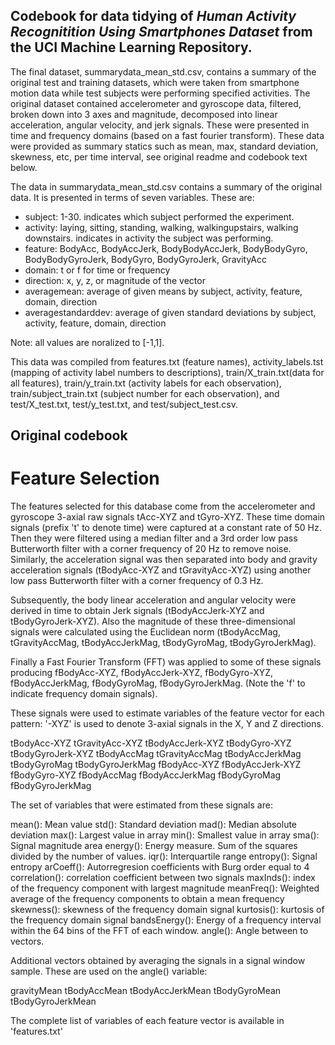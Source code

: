 ## Codebook for data tidying of *Human Activity Recognitition Using Smartphones Dataset* from the UCI Machine Learning Repository.

The final dataset, summarydata_mean_std.csv, contains a summary of the original test and training datasets, which were taken from smartphone motion data while test subjects were performing specified activities. The original dataset contained accelerometer and gyroscope data, filtered, broken down into 3 axes and magnitude, decomposed into linear acceleration, angular velocity, and jerk signals. These were presented in time and frequency domains (based on a fast fourier transform). These data were provided as summary statics such as mean, max, standard deviation, skewness, etc, per time interval, see original readme and codebook text below.

The data in summarydata_mean_std.csv contains a summary of the original data. It is presented in terms of seven variables. These are:
* subject: 1-30. indicates which subject performed the experiment.
* activity: laying, sitting, standing, walking, walkingupstairs, walking downstairs. indicates in activity the subject was performing.
* feature: BodyAcc, BodyAccJerk, BodyBodyAccJerk, BodyBodyGyro, BodyBodyGyroJerk, BodyGyro, BodyGyroJerk, GravityAcc
* domain: t or f for time or frequency
* direction: x, y, z, or magnitude of the vector
* averagemean: average of given means by subject, activity, feature, domain, direction
* averagestandarddev: average of given standard deviations by subject, activity, feature, domain, direction

Note: all values are noralized to [-1,1].

This data was compiled from features.txt (feature names), activity_labels.tst (mapping of activity label numbers to descriptions), train/X_train.txt(data for all features), train/y_train.txt (activity labels for each observation), train/subject_train.txt (subject number for each observation), and test/X_test.txt, test/y_test.txt, and test/subject_test.csv.


## Original codebook

Feature Selection
=================

The features selected for this database come from the accelerometer and gyroscope 3-axial raw signals tAcc-XYZ and tGyro-XYZ. These time domain signals (prefix 't' to denote time) were captured at a constant rate of 50 Hz. Then they were filtered using a median filter and a 3rd order low pass Butterworth filter with a corner frequency of 20 Hz to remove noise. Similarly, the acceleration signal was then separated into body and gravity acceleration signals (tBodyAcc-XYZ and tGravityAcc-XYZ) using another low pass Butterworth filter with a corner frequency of 0.3 Hz.

Subsequently, the body linear acceleration and angular velocity were derived in time to obtain Jerk signals (tBodyAccJerk-XYZ and tBodyGyroJerk-XYZ). Also the magnitude of these three-dimensional signals were calculated using the Euclidean norm (tBodyAccMag, tGravityAccMag, tBodyAccJerkMag, tBodyGyroMag, tBodyGyroJerkMag).

Finally a Fast Fourier Transform (FFT) was applied to some of these signals producing fBodyAcc-XYZ, fBodyAccJerk-XYZ, fBodyGyro-XYZ, fBodyAccJerkMag, fBodyGyroMag, fBodyGyroJerkMag. (Note the 'f' to indicate frequency domain signals).

These signals were used to estimate variables of the feature vector for each pattern:
'-XYZ' is used to denote 3-axial signals in the X, Y and Z directions.

tBodyAcc-XYZ
tGravityAcc-XYZ
tBodyAccJerk-XYZ
tBodyGyro-XYZ
tBodyGyroJerk-XYZ
tBodyAccMag
tGravityAccMag
tBodyAccJerkMag
tBodyGyroMag
tBodyGyroJerkMag
fBodyAcc-XYZ
fBodyAccJerk-XYZ
fBodyGyro-XYZ
fBodyAccMag
fBodyAccJerkMag
fBodyGyroMag
fBodyGyroJerkMag

The set of variables that were estimated from these signals are:

mean(): Mean value
std(): Standard deviation
mad(): Median absolute deviation
max(): Largest value in array
min(): Smallest value in array
sma(): Signal magnitude area
energy(): Energy measure. Sum of the squares divided by the number of values.
iqr(): Interquartile range
entropy(): Signal entropy
arCoeff(): Autorregresion coefficients with Burg order equal to 4
correlation(): correlation coefficient between two signals
maxInds(): index of the frequency component with largest magnitude
meanFreq(): Weighted average of the frequency components to obtain a mean frequency
skewness(): skewness of the frequency domain signal
kurtosis(): kurtosis of the frequency domain signal
bandsEnergy(): Energy of a frequency interval within the 64 bins of the FFT of each window.
angle(): Angle between to vectors.

Additional vectors obtained by averaging the signals in a signal window sample. These are used on the angle() variable:

gravityMean
tBodyAccMean
tBodyAccJerkMean
tBodyGyroMean
tBodyGyroJerkMean

The complete list of variables of each feature vector is available in 'features.txt'
              
